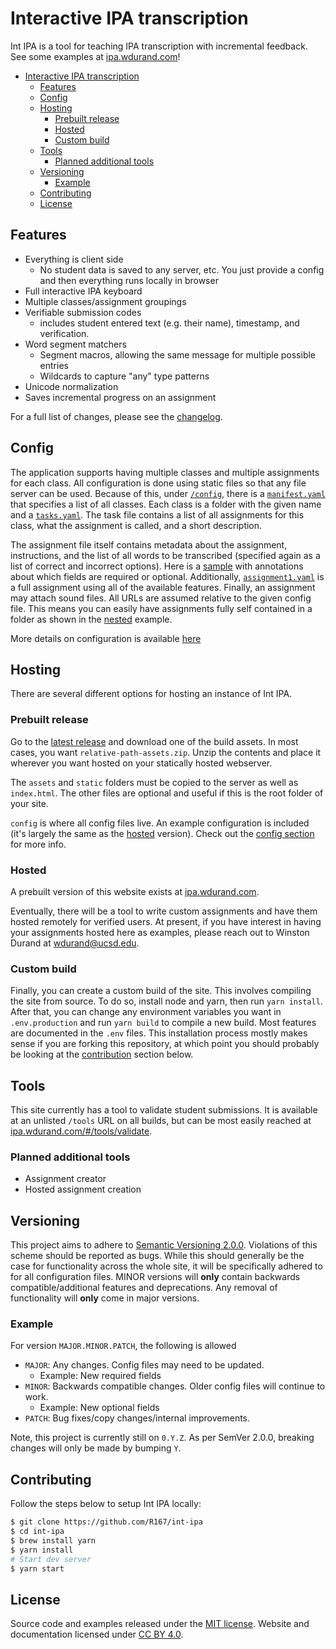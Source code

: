 # Interactive IPA transcription

Int IPA is a tool for teaching IPA transcription with incremental feedback. See some examples at
[ipa.wdurand.com](https://ipa.wdurand.com)!

- [Interactive IPA transcription](#interactive-ipa-transcription)
  - [Features](#features)
  - [Config](#config)
  - [Hosting](#hosting)
    - [Prebuilt release](#prebuilt-release)
    - [Hosted](#hosted)
    - [Custom build](#custom-build)
  - [Tools](#tools)
    - [Planned additional tools](#planned-additional-tools)
  - [Versioning](#versioning)
    - [Example](#example)
  - [Contributing](#contributing)
  - [License](#license)

## Features

* Everything is client side
  * No student data is saved to any server, etc. You just provide a config and then everything runs
    locally in browser
* Full interactive IPA keyboard
* Multiple classes/assignment groupings
* Verifiable submission codes
  * includes student entered text (e.g. their name), timestamp, and verification.
* Word segment matchers
  * Segment macros, allowing the same message for multiple possible entries
  * Wildcards to capture "any" type patterns
* Unicode normalization
* Saves incremental progress on an assignment

For a full list of changes, please see the [changelog](CHANGELOG.md).

## Config

The application supports having multiple classes and multiple assignments for each class. All configuration
is done using static files so that any file server can be used. Because of this, under [`/config`](public/config), there
is a [`manifest.yaml`](public/config/manifest.yaml) that specifies a list of all classes. Each class is a folder with the given name
and a [`tasks.yaml`](public/config/ex-lign101/tasks.yaml). The task file contains a list of all assignments
for this class, what the assignment is called, and a short description.

The assignment file itself contains metadata about the assignment, instructions, and the list
of all words to be transcribed (specified again as a list of correct and incorrect options). Here is
a [sample](public/config/lign101/format.sample.yaml) with annotations about which fields are required
or optional. Additionally, [`assignment1.yaml`](public/config/ex-lign101/assignment1.yaml) is a full
assignment using all of the available features. Finally, an assignment may attach sound files. All URLs
are assumed relative to the given config file. This means you can easily have assignments fully self
contained in a folder as shown in the [nested](public/config/ex-lign101/nested) example.

More details on configuration is available [here](public/config/README.md)

## Hosting

There are several different options for hosting an instance of Int IPA.

### Prebuilt release

Go to the [latest release](https://github.com/R167/int-ipa/releases/tag/latest) and download one of
the build assets. In most cases, you want `relative-path-assets.zip`. Unzip the contents and place
it wherever you want hosted on your statically hosted webserver.

The `assets` and `static` folders must be copied to the server as well as `index.html`. The other
files are optional and useful if this is the root folder of your site.

`config` is where all config files live. An example configuration is included (it's largely the same
as the [hosted](#hosted) version). Check out the [config section](#config) for more info.

### Hosted

A prebuilt version of this website exists at [ipa.wdurand.com](https://ipa.wdurand.com).

Eventually, there will be a tool to write custom assignments and have them hosted remotely for verified
users. At present, if you have interest in having your assignments hosted here as examples,
 please reach out to Winston Durand at wdurand@ucsd.edu.

### Custom build

Finally, you can create a custom build of the site. This involves compiling the site from source. To do
so, install node and yarn, then run `yarn install`. After that, you can change any environment variables
you want in `.env.production` and run `yarn build` to compile a new build. Most features are documented
in the `.env` files. This installation process mostly makes sense if you are forking this repository,
at which point you should probably be looking at the [contribution](#contributing) section below.

## Tools

This site currently has a tool to validate student submissions. It is available at an unlisted `/tools`
URL on all builds, but can be most easily reached at [ipa.wdurand.com/#/tools/validate](https://ipa.wdurand.com/#/tools/validate).

### Planned additional tools

- Assignment creator
- Hosted assignment creation

## Versioning

This project aims to adhere to [Semantic Versioning 2.0.0](https://semver.org/). Violations of this
scheme should be reported as bugs. While this should generally be the case for functionality across
the whole site, it will be specifically adhered to for all configuration files. MINOR versions will
**only** contain backwards compatible/additional features and deprecations. Any removal of
functionality will **only** come in major versions.

### Example

For version `MAJOR.MINOR.PATCH`, the following is allowed

- `MAJOR`: Any changes. Config files may need to be updated.
  - Example: New required fields
- `MINOR`: Backwards compatible changes. Older config files will continue to work.
  - Example: New optional fields
- `PATCH`: Bug fixes/copy changes/internal improvements.

<!-- TODO: Remove once we hit v1.0.0 -->
Note, this project is currently still on `0.Y.Z`. As per SemVer 2.0.0, breaking changes will only be
made by bumping `Y`.

## Contributing

Follow the steps below to setup Int IPA locally:

```bash
$ git clone https://github.com/R167/int-ipa
$ cd int-ipa
$ brew install yarn
$ yarn install
# Start dev server
$ yarn start
```

## License

Source code and examples released under the [MIT license](http://opensource.org/licenses/MIT).
Website and documentation licensed under [CC BY 4.0](https://creativecommons.org/licenses/by/4.0/).
